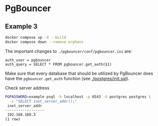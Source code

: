 # PgBouncer

## Example 3

```bash
docker compose up -d --build
docker compose down --remove-orphans
```

The important changes to `./pgbouncer/conf/pgbouncer.ini` are:

```
auth_user = pgbouncer
auth_query = SELECT * FROM pgbouncer.get_auth($1)
```

Make sure that every database that should be utilized by PgBouncer does have the `pgbouncer.get_auth` function (see [./postgres/init.sql](./postgres/init.sql)).

Check server address

```bash
PGPASSWORD=example psql -h localhost -p 6543 -U postgres postgres \
  -c "SELECT inet_server_addr();"
 inet_server_addr
------------------
 192.168.160.3
(1 row)
```
